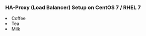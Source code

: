 <h3> HA-Proxy (Load Balancer) Setup on CentOS 7 / RHEL 7 </h3

<ol>
  <li>Coffee</li>
  <li>Tea</li>
  <li>Milk</li>
</ol>
